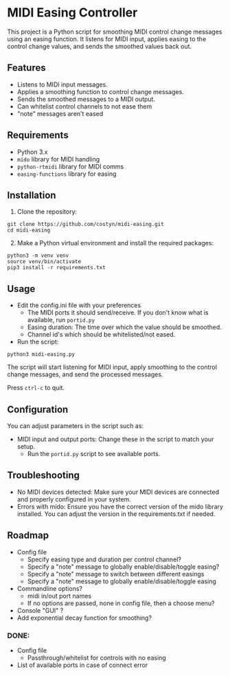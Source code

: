 # MIDI Easing Controller

This project is a Python script for smoothing MIDI control change messages using an easing function. It listens for MIDI input, applies easing to the control change values, and sends the smoothed values back out.

## Features

- Listens to MIDI input messages.
- Applies a smoothing function to control change messages.
- Sends the smoothed messages to a MIDI output.
- Can whitelist control channels to not ease them
- "note" messages aren't eased

## Requirements

- Python 3.x
- `mido` library for MIDI handling
- `python-rtmidi` library for MIDI comms
- `easing-functions` library for easing

## Installation

1. Clone the repository:

```shell
git clone https://github.com/costyn/midi-easing.git
cd midi-easing
```

2. Make a Python virtual environment and install the required packages:

```shell
python3 -m venv venv
source venv/bin/activate
pip3 install -r requirements.txt
```

## Usage

- Edit the config.ini file with your preferences
  - The MIDI ports it should send/receive. If you don't know what is available, run `portid.py`
  - Easing duration: The time over which the value should be smoothed.
  - Channel id's which should be whitelisted/not eased.
- Run the script:

```shell
python3 midi-easing.py
```

The script will start listening for MIDI input, apply smoothing to the control change messages, and send the processed messages.

Press `ctrl-c` to quit.

## Configuration

You can adjust parameters in the script such as:

- MIDI input and output ports: Change these in the script to match your setup.
  - Run the `portid.py` script to see available ports.

## Troubleshooting

- No MIDI devices detected: Make sure your MIDI devices are connected and properly configured in your system.
- Errors with mido: Ensure you have the correct version of the mido library installed. You can adjust the version in the requirements.txt if needed.

## Roadmap

- Config file
  - Specify easing type and duration per control channel?
  - Specify a "note" message to globally enable/disable/toggle easing?
  - Specify a "note" message to switch between different easings
  - Specify a "note" message to globally enable/disable/toggle easing
- Commandline options?
  - midi in/out port names
  - If no options are passed, none in config file, then a choose menu?
- Console "GUI" ?
- Add exponential decay function for smoothing?

### DONE:

- Config file
  - Passthrough/whitelist for controls with no easing
- List of available ports in case of connect error
